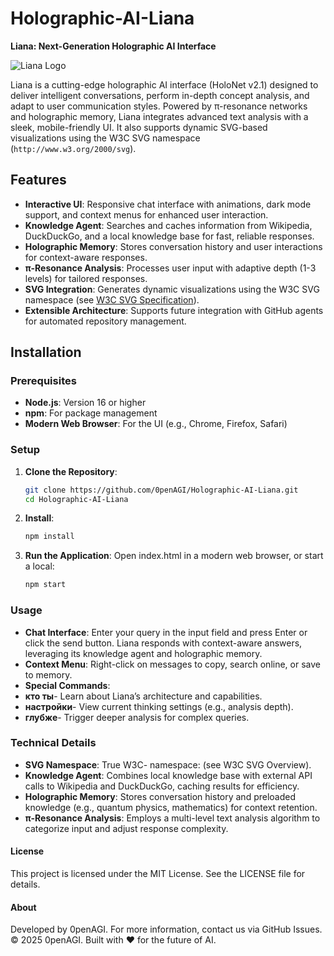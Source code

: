 
# Holographic-AI-Liana

**Liana: Next-Generation Holographic AI Interface**

![Liana Logo](https://github.com/user-attachments/assets/3ff22b3e-d71c-494a-90b8-b6fcefa5fd94)


Liana is a cutting-edge holographic AI interface (HoloNet v2.1) designed to deliver intelligent conversations, perform in-depth concept analysis, and adapt to user communication styles. Powered by π-resonance networks and holographic memory, Liana integrates advanced text analysis with a sleek, mobile-friendly UI. It also supports dynamic SVG-based visualizations using the W3C SVG namespace (`http://www.w3.org/2000/svg`).

## Features

- **Interactive UI**: Responsive chat interface with animations, dark mode support, and context menus for enhanced user interaction.
- **Knowledge Agent**: Searches and caches information from Wikipedia, DuckDuckGo, and a local knowledge base for fast, reliable responses.
- **Holographic Memory**: Stores conversation history and user interactions for context-aware responses.
- **π-Resonance Analysis**: Processes user input with adaptive depth (1-3 levels) for tailored responses.
- **SVG Integration**: Generates dynamic visualizations using the W3C SVG namespace (see [W3C SVG Specification](https://www.w3.org/TR/SVG/)).
- **Extensible Architecture**: Supports future integration with GitHub agents for automated repository management.



## Installation

### Prerequisites

- **Node.js**: Version 16 or higher
- **npm**: For package management
- **Modern Web Browser**: For the UI (e.g., Chrome, Firefox, Safari)

### Setup

1. **Clone the Repository**:
   ```bash
   git clone https://github.com/0penAGI/Holographic-AI-Liana.git
   cd Holographic-AI-Liana

2. **Install**:
   ```bash
   npm install
   
3. **Run the Application**:
   Open index.html in a modern web browser, or start a local:
   ```bash
   npm start

### Usage

- **Chat Interface**: Enter your query in the input field and press Enter or click the send button. Liana responds with context-aware answers, leveraging its knowledge agent and holographic memory.
- **Context Menu**: Right-click on messages to copy, search online, or save to memory.
- **Special Commands**:
- **кто ты**- Learn about Liana’s architecture and capabilities.
- **настройки**- View current thinking settings (e.g., analysis depth).
- **глубже**- Trigger deeper analysis for complex queries.

### Technical Details

- **SVG Namespace**: True W3C- namespace: (see W3C SVG Overview).
- **Knowledge Agent**: Combines local knowledge base with external API calls to Wikipedia and DuckDuckGo, caching results for efficiency.
- **Holographic Memory**: Stores conversation history and preloaded knowledge (e.g., quantum physics, mathematics) for context retention.
- **π-Resonance Analysis**: Employs a multi-level text analysis algorithm to categorize input and adjust response complexity.


#### License
This project is licensed under the MIT License. See the LICENSE file for details.
#### About
Developed by 0penAGI. For more information, contact us via GitHub Issues.
© 2025 0penAGI. Built with ❤️ for the future of AI.
